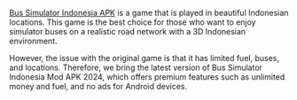 [Bus Simulator Indonesia APK](https://bussimulatorindoapk.com/) is a game that is played in beautiful Indonesian locations. This game is the best choice for those who want to enjoy simulator buses on a realistic road network with a 3D Indonesian environment.

However, the issue with the original game is that it has limited fuel, buses, and locations. Therefore, we bring the latest version of Bus Simulator Indonesia Mod APK 2024, which offers premium features such as unlimited money and fuel, and no ads for Android devices.
